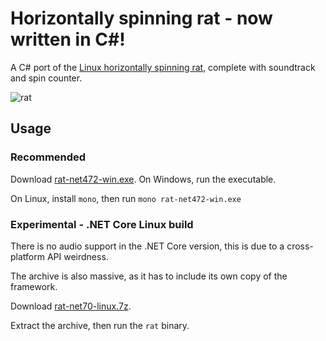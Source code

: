 # Horizontally spinning rat - now written in C#!

A C# port of the [Linux horizontally spinning rat](https://github.com/Mcharlsto/rat), complete with soundtrack and spin counter.

![rat](https://www.horizontallyspinningrat.tk/rat.gif)

## Usage

### Recommended
Download [rat-net472-win.exe](https://github.com/Mcharlsto/rat.net/releases/download/1.0.0/rat-net472-win.exe).
On Windows, run the executable.

On Linux, install `mono`, then run `mono rat-net472-win.exe`

### Experimental - .NET Core Linux build
There is no audio support in the .NET Core version, this is due to a cross-platform API weirdness.

The archive is also massive, as it has to include its own copy of the framework.

Download [rat-net70-linux.7z](https://github.com/Mcharlsto/rat.net/releases/download/1.0.0/rat-net70-linux.7z).

Extract the archive, then run the `rat` binary.
